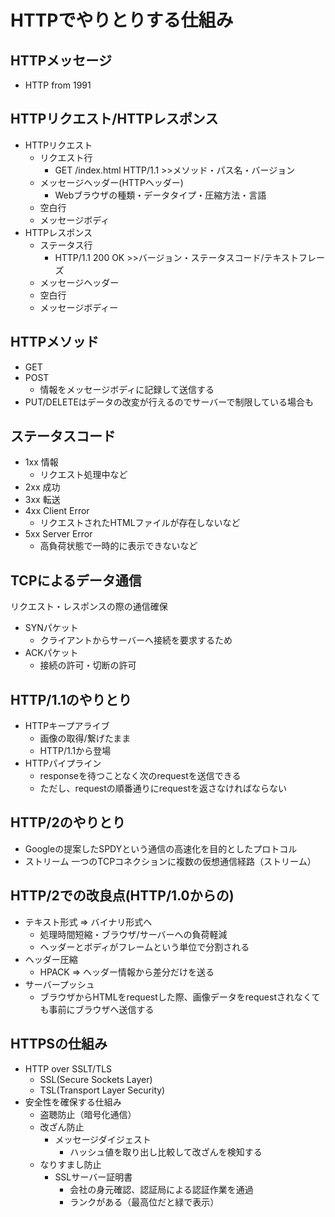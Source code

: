# HTTPでやりとりする仕組み

## HTTPメッセージ
- HTTP from 1991
## HTTPリクエスト/HTTPレスポンス
- HTTPリクエスト
  - リクエスト行
    - GET /index.html HTTP/1.1 >>メソッド・パス名・バージョン
  - メッセージヘッダー(HTTPヘッダー)
    - Webブラウザの種類・データタイプ・圧縮方法・言語
  - 空白行
  - メッセージボディ
- HTTPレスポンス
  - ステータス行
    - HTTP/1.1 200 OK >>バージョン・ステータスコード/テキストフレーズ
  - メッセージヘッダー
  - 空白行 
  - メッセージボディー  
## HTTPメソッド
- GET
- POST
  - 情報をメッセージボディに記録して送信する
- PUT/DELETEはデータの改変が行えるのでサーバーで制限している場合も

## ステータスコード
- 1xx 情報
  - リクエスト処理中など
- 2xx 成功
- 3xx 転送
- 4xx Client Error
  - リクエストされたHTMLファイルが存在しないなど
- 5xx Server Error
  - 高負荷状態で一時的に表示できないなど
  
## TCPによるデータ通信
リクエスト・レスポンスの際の通信確保
- SYNパケット
  - クライアントからサーバーへ接続を要求するため
- ACKパケット
  - 接続の許可・切断の許可

## HTTP/1.1のやりとり
- HTTPキープアライブ
  - 画像の取得/繋げたまま
  - HTTP/1.1から登場
- HTTPパイプライン
  - responseを待つことなく次のrequestを送信できる
  - ただし、requestの順番通りにrequestを返さなければならない
## HTTP/2のやりとり
- Googleの提案したSPDYという通信の高速化を目的としたプロトコル
- ストリーム 一つのTCPコネクションに複数の仮想通信経路（ストリーム）
## HTTP/2での改良点(HTTP/1.0からの)
- テキスト形式 => バイナリ形式へ
  - 処理時間短縮・ブラウザ/サーバーへの負荷軽減
  - ヘッダーとボディがフレームという単位で分割される
- ヘッダー圧縮
  - HPACK => ヘッダー情報から差分だけを送る
- サーバープッシュ
  - ブラウザからHTMLをrequestした際、画像データをrequestされなくても事前にブラウザへ送信する

## HTTPSの仕組み
- HTTP over SSLT/TLS
  - SSL(Secure Sockets Layer)
  - TSL(Transport Layer Security)
- 安全性を確保する仕組み
  - 盗聴防止（暗号化通信）
  - 改ざん防止
    - メッセージダイジェスト
      - ハッシュ値を取り出し比較して改ざんを検知する
  - なりすまし防止
    - SSLサーバー証明書
      - 会社の身元確認、認証局による認証作業を通過
      - ランクがある（最高位だと緑で表示）
  
